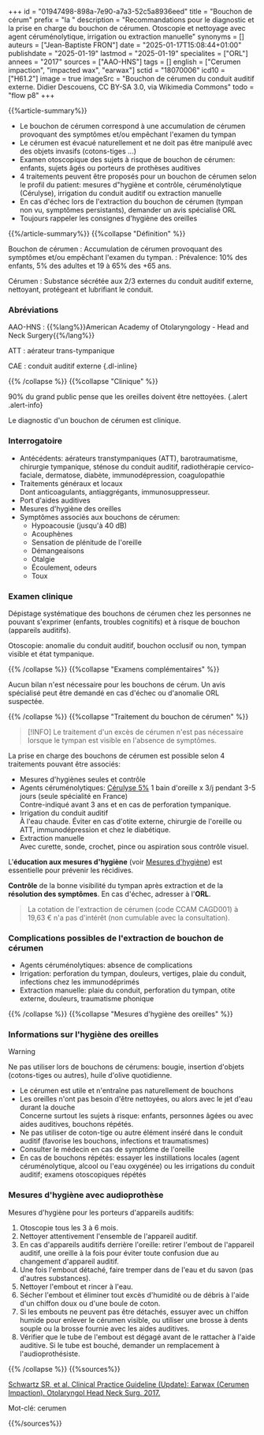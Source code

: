 +++
id = "01947498-898a-7e90-a7a3-52c5a8936eed"
title = "Bouchon de cérum"
prefix = "la "
description = "Recommandations pour le diagnostic et la prise en charge du bouchon de cérumen. Otoscopie et nettoyage avec agent céruménolytique, irrigation ou extraction manuelle"
synonyms = []
auteurs = ["Jean-Baptiste FRON"]
date = "2025-01-17T15:08:44+01:00"
publishdate = "2025-01-19"
lastmod = "2025-01-19"
specialites = ["ORL"]
annees = "2017"
sources = ["AAO-HNS"]
tags = []
english = ["Cerumen impaction", "impacted wax", "earwax"]
sctid = "18070006"
icd10 = ["H61.2"]
image = true
imageSrc = "Bouchon de cérumen du conduit auditif externe. Didier Descouens, CC BY-SA 3.0, via Wikimedia Commons"
todo = "flow p8"
+++

{{%article-summary%}}

- Le bouchon de cérumen correspond à une accumulation de cérumen provoquant des symptômes et/ou empêchant l'examen du tympan
- Le cérumen est évacué naturellement et ne doit pas être manipulé avec des objets invasifs (cotons-tiges ...)
- Examen otoscopique des sujets à risque de bouchon de cérumen: enfants, sujets âgés ou porteurs de prothèses auditives
- 4 traitements peuvent être proposés pour un bouchon de cérumen selon le profil du patient: mesures d"hygiène et contrôle, céruménolytique (Cérulyse), irrigation du conduit auditif ou extraction manuelle
- En cas d'échec lors de l'extraction du bouchon de cérumen (tympan non vu, symptômes persistants), demander un avis spécialisé ORL
- Toujours rappeler les consignes d'hygiène des oreilles

{{%/article-summary%}}
{{%collapse "Définition" %}}

Bouchon de cérumen
: Accumulation de cérumen provoquant des symptômes et/ou empêchant l'examen du tympan.
: Prévalence: 10% des enfants, 5% des adultes et 19 à 65% des +65 ans.

Cérumen
: Substance sécrétée aux 2/3 externes du conduit auditif externe, nettoyant, protégeant et lubrifiant le conduit.

### Abréviations

AAO-HNS
: {{%lang%}}American Academy of Otolaryngology - Head and Neck Surgery{{%/lang%}}

ATT
: aérateur trans-tympanique

CAE
: conduit auditif externe
{.dl-inline}

{{% /collapse %}}
{{%collapse "Clinique" %}}

90% du grand public pense que les oreilles doivent être nettoyées.
{.alert .alert-info}

Le diagnostic d'un bouchon de cérumen est clinique.

### Interrogatoire

- Antécédents: aérateurs transtympaniques (ATT), barotraumatisme, chirurgie tympanique, sténose du conduit auditif, radiothérapie cervico-faciale, dermatose, diabète, immunodépression, coagulopathie
- Traitements généraux et locaux  
  Dont anticoagulants, antiaggrégants, immunosuppresseur.
- Port d'aides auditives
- Mesures d'hygiène des oreilles
- Symptômes associés aux bouchons de cérumen:
  - Hypoacousie (jusqu'à 40 dB)
  - Acouphènes
  - Sensation de plénitude de l'oreille
  - Démangeaisons
  - Otalgie
  - Écoulement, odeurs
  - Toux

### Examen clinique

Dépistage systématique des bouchons de cérumen chez les personnes ne pouvant s'exprimer (enfants, troubles cognitifs) et à risque de bouchon (appareils auditifs).

Otoscopie: anomalie du conduit auditif, bouchon occlusif ou non, tympan visible et état tympanique.

{{% /collapse %}}
{{%collapse "Examens complémentaires" %}}

Aucun bilan n'est nécessaire pour les bouchons de cérum. Un avis spécialisé peut être demandé en cas d'échec ou d'anomalie ORL suspectée.

{{% /collapse %}}
{{%collapse "Traitement du bouchon de cérumen" %}}

> [!INFO]
> Le traitement d'un excès de cérumen n'est pas nécessaire lorsque le tympan est visible en l'absence de symptômes.

La prise en charge des bouchons de cérumen est possible selon 4 traitements pouvant être associés:

- Mesures d'hygiènes seules et contrôle
- Agents céruménolytiques: [Cérulyse 5%](https://base-donnees-publique.medicaments.gouv.fr/affichageDoc.php?specid=69170503&typedoc=R) 1 bain d'oreille x 3/j pendant 3-5 jours (seule spécialité en France)  
  Contre-indiqué avant 3 ans et en cas de perforation tympanique.
- Irrigation du conduit auditif  
  À l'eau chaude. Éviter en cas d'otite externe, chirurgie de l'oreille ou ATT, immunodépression et chez le diabétique.
- Extraction manuelle  
  Avec curette, sonde, crochet, pince ou aspiration sous contrôle visuel.

L'**éducation aux mesures d'hygiène** (voir [Mesures d'hygiène](#mesures-dhygiène-des-oreilles)) est essentielle pour prévenir les récidives.

**Contrôle** de la bonne visibilité du tympan après extraction et de la **résolution des symptômes**. En cas d'échec, adresser à l'**ORL**.

> La cotation de l'extraction de cérumen (code CCAM CAGD001) à 19,63 € n'a pas d'intérêt (non cumulable avec la consultation).

### Complications possibles de l'extraction de bouchon de cérumen

- Agents céruménolytiques: absence de complications
- Irrigation: perforation du tympan, douleurs, vertiges, plaie du conduit, infections chez les immunodéprimés
- Extraction manuelle: plaie du conduit, perforation du tympan, otite externe, douleurs, traumatisme phonique

{{% /collapse %}}
{{%collapse "Mesures d'hygiène des oreilles" %}}

### Informations sur l'hygiène des oreilles

> [!WARNING]
> Ne pas utiliser lors de bouchons de cérumens: bougie, insertion d'objets (cotons-tiges ou autres), huile d'olive quotidienne.

- Le cérumen est utile et n'entraîne pas naturellement de bouchons
- Les oreilles n'ont pas besoin d'être nettoyées, ou alors avec le jet d'eau durant la douche  
  Concerne surtout les sujets à risque: enfants, personnes âgées ou avec aides auditives, bouchons répétés.
- Ne pas utiliser de coton-tige ou autre élément inséré dans le conduit auditif (favorise les bouchons, infections et traumatismes)
- Consulter le médecin en cas de symptôme de l'oreille
- En cas de bouchons répétés: essayer les instillations locales (agent céruménolytique, alcool ou l'eau oxygénée) ou les irrigations du conduit auditif; examens otoscopiques répétés

### Mesures d'hygiène avec audioprothèse

Mesures d'hygiène pour les porteurs d'appareils auditifs:

1. Otoscopie tous les 3 à 6 mois.
2. Nettoyer attentivement l'ensemble de l'appareil auditif.
3. En cas d'appareils auditifs derrière l'oreille: retirer l'embout de l'appareil auditif, une oreille à la fois pour éviter toute confusion due au changement d'appareil auditif.
4. Une fois l'embout détaché, faire tremper dans de l'eau et du savon (pas d'autres substances).
5. Nettoyer l'embout et rincer à l'eau.
6. Sécher l'embout et éliminer tout excès d'humidité ou de débris à l'aide d'un chiffon doux ou d'une boule de coton.
7. Si les embouts ne peuvent pas être détachés, essuyer avec un chiffon humide pour enlever le cérumen visible, ou utiliser une brosse à dents souple ou la brosse fournie avec les aides auditives.
8. Vérifier que le tube de l'embout est dégagé avant de le rattacher à l'aide auditive. Si le tube est bouché, demander un remplacement à l'audioprothésiste.

{{% /collapse %}}
{{%sources%}}

[Schwartz SR, et al. Clinical Practice Guideline (Update): Earwax (Cerumen Impaction). Otolaryngol Head Neck Surg. 2017.](https://aao-hnsfjournals.onlinelibrary.wiley.com/doi/10.1177/0194599816671491)

Mot-clé: cerumen

{{%/sources%}}
